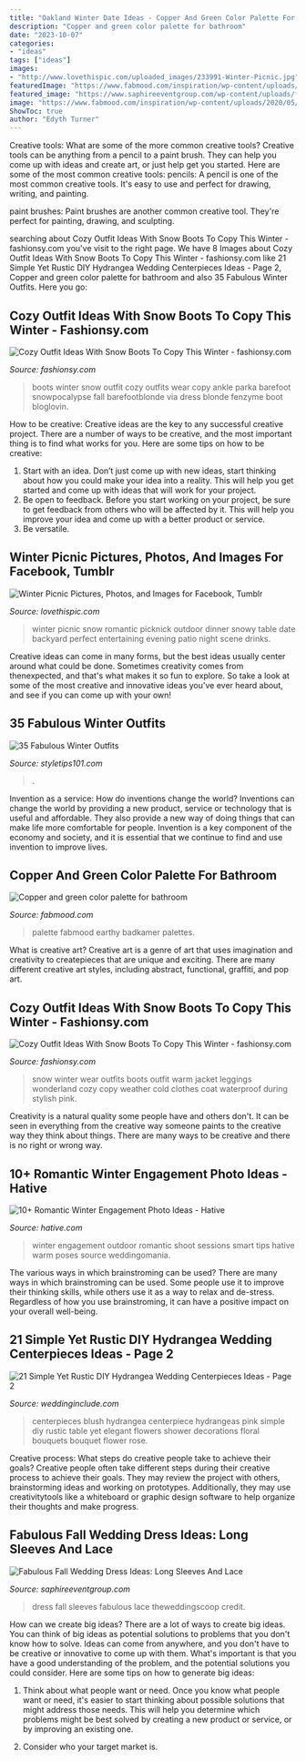 ```yaml
---
title: "Oakland Winter Date Ideas - Copper And Green Color Palette For Bathroom"
description: "Copper and green color palette for bathroom"
date: "2023-10-07"
categories:
- "ideas"
tags: ["ideas"]
images:
- "http://www.lovethispic.com/uploaded_images/233991-Winter-Picnic.jpg"
featuredImage: "https://www.fabmood.com/inspiration/wp-content/uploads/2020/05/green-copper-color-combo-570x1067.jpg"
featured_image: "https://www.saphireeventgroup.com/wp-content/uploads/files/8414/4250/3718/fall_wedding_dress_ideas_3.jpg"
image: "https://www.fabmood.com/inspiration/wp-content/uploads/2020/05/green-copper-color-combo-570x1067.jpg"
ShowToc: true
author: "Edyth Turner"
---
```



Creative tools: What are some of the more common creative tools?
Creative tools can be anything from a pencil to a paint brush. They can help you come up with ideas and create art, or just help get you started. Here are some of the most common creative tools:
pencils: A pencil is one of the most common creative tools. It's easy to use and perfect for drawing, writing, and painting.

paint brushes: Paint brushes are another common creative tool. They're perfect for painting, drawing, and sculpting.

	

		
searching about Cozy Outfit Ideas With Snow Boots To Copy This Winter - fashionsy.com you've visit to the right page. We have 8 Images about Cozy Outfit Ideas With Snow Boots To Copy This Winter - fashionsy.com like 21 Simple Yet Rustic DIY Hydrangea Wedding Centerpieces Ideas - Page 2, Copper and green color palette for bathroom and also 35 Fabulous Winter Outfits. Here you go:
		
    
## Cozy Outfit Ideas With Snow Boots To Copy This Winter - Fashionsy.com

<img loading=lazy src="http://fashionsy.com/wp-content/uploads/2016/01/winter-outfit-630x945.jpg" onerror="this.onerror=null;this.src='https://tse4.mm.bing.net/th?id=OIP.Nda4sjIctB1VbOptsGhQXAHaLH&amp;pid=15.1';" alt="Cozy Outfit Ideas With Snow Boots To Copy This Winter - fashionsy.com">

_Source: fashionsy.com_

>boots winter snow outfit cozy outfits wear copy ankle parka barefoot snowpocalypse fall barefootblonde via dress blonde fenzyme boot bloglovin. 

	

How to be creative:
Creative ideas are the key to any successful creative project. There are a number of ways to be creative, and the most important thing is to find what works for you. Here are some tips on how to be creative: 
1. Start with an idea. Don’t just come up with new ideas, start thinking about how you could make your idea into a reality. This will help you get started and come up with ideas that will work for your project. 
2. Be open to feedback. Before you start working on your project, be sure to get feedback from others who will be affected by it. This will help you improve your idea and come up with a better product or service. 
3. Be versatile.

    
## Winter Picnic Pictures, Photos, And Images For Facebook, Tumblr

<img loading=lazy src="http://www.lovethispic.com/uploaded_images/233991-Winter-Picnic.jpg" onerror="this.onerror=null;this.src='https://tse4.mm.bing.net/th?id=OIP.WjDcMUXP_sTOgpU19_6s_gAAAA&amp;pid=15.1';" alt="Winter Picnic Pictures, Photos, and Images for Facebook, Tumblr">

_Source: lovethispic.com_

>winter picnic snow romantic picknick outdoor dinner snowy table date backyard perfect entertaining evening patio night scene drinks. 

	

Creative ideas can come in many forms, but the best ideas usually center around what could be done. Sometimes creativity comes from thenexpected, and that's what makes it so fun to explore. So take a look at some of the most creative and innovative ideas you've ever heard about, and see if you can come up with your own!

    
## 35 Fabulous Winter Outfits

<img loading=lazy src="https://styletips101.com/wp-content/uploads/2016/12/winter-outfit31-485x1024.jpg" onerror="this.onerror=null;this.src='https://tse2.mm.bing.net/th?id=OIP.ITJh3yKA9y6R4wOwUSGx-AHaPo&amp;pid=15.1';" alt="35 Fabulous Winter Outfits">

_Source: styletips101.com_

>. 

	

Invention as a service: How do inventions change the world?
Inventions can change the world by providing a new product, service or technology that is useful and affordable. They also provide a new way of doing things that can make life more comfortable for people. Invention is a key component of the economy and society, and it is essential that we continue to find and use invention to improve lives.

    
## Copper And Green Color Palette For Bathroom

<img loading=lazy src="https://www.fabmood.com/inspiration/wp-content/uploads/2020/05/green-copper-color-combo-570x1067.jpg" onerror="this.onerror=null;this.src='https://tse1.mm.bing.net/th?id=OIP.v6N8A3XAASJLOMdOlv-tmwHaN3&amp;pid=15.1';" alt="Copper and green color palette for bathroom">

_Source: fabmood.com_

>palette fabmood earthy badkamer palettes. 

	

What is creative art?
Creative art is a genre of art that uses imagination and creativity to createpieces that are unique and exciting. There are many different creative art styles, including abstract, functional, graffiti, and pop art.

    
## Cozy Outfit Ideas With Snow Boots To Copy This Winter - Fashionsy.com

<img loading=lazy src="http://fashionsy.com/wp-content/uploads/2016/01/snow-day-outfits-630x945.jpg" onerror="this.onerror=null;this.src='https://tse1.mm.bing.net/th?id=OIP.Z1HcQu2m_2OiDF5gTgY2QAHaLH&amp;pid=15.1';" alt="Cozy Outfit Ideas With Snow Boots To Copy This Winter - fashionsy.com">

_Source: fashionsy.com_

>snow winter wear outfits boots outfit warm jacket leggings wonderland cozy copy weather cold clothes coat waterproof during stylish pink. 

	

Creativity is a natural quality some people have and others don't. It can be seen in everything from the creative way someone paints to the creative way they think about things. There are many ways to be creative and there is no right or wrong way.

    
## 10+ Romantic Winter Engagement Photo Ideas - Hative

<img loading=lazy src="https://hative.com/wp-content/uploads/2014/11/winter-engagement-photo-ideas/8-winter-engagement-photo-ideas.jpg" onerror="this.onerror=null;this.src='https://tse3.mm.bing.net/th?id=OIP.6dEU46Saaqnl5MT6QloPFQHaLH&amp;pid=15.1';" alt="10+ Romantic Winter Engagement Photo Ideas - Hative">

_Source: hative.com_

>winter engagement outdoor romantic shoot sessions smart tips hative warm poses source weddingomania. 

	

The various ways in which brainstroming can be used?
There are many ways in which brainstroming can be used. Some people use it to improve their thinking skills, while others use it as a way to relax and de-stress. Regardless of how you use brainstroming, it can have a positive impact on your overall well-being.

    
## 21 Simple Yet Rustic DIY Hydrangea Wedding Centerpieces Ideas - Page 2

<img loading=lazy src="https://www.weddinginclude.com/wp-content/uploads/2017/07/blush-hydrogneas.jpg" onerror="this.onerror=null;this.src='https://tse4.mm.bing.net/th?id=OIP.d3pq2JuIpc0unbfWC36ilgHaLH&amp;pid=15.1';" alt="21 Simple Yet Rustic DIY Hydrangea Wedding Centerpieces Ideas - Page 2">

_Source: weddinginclude.com_

>centerpieces blush hydrangea centerpiece hydrangeas pink simple diy rustic table yet elegant flowers shower decorations floral bouquets bouquet flower rose. 

	

Creative process: What steps do creative people take to achieve their goals?
Creative people often take different steps during their creative process to achieve their goals. They may review the project with others, brainstorming ideas and working on prototypes. Additionally, they may use creativitytools like a whiteboard or graphic design software to help organize their thoughts and make progress.

    
## Fabulous Fall Wedding Dress Ideas: Long Sleeves And Lace

<img loading=lazy src="https://www.saphireeventgroup.com/wp-content/uploads/files/8414/4250/3718/fall_wedding_dress_ideas_3.jpg" onerror="this.onerror=null;this.src='https://tse3.mm.bing.net/th?id=OIP.nWvgbK6avCabOZ-qnWDokwAAAA&amp;pid=15.1';" alt="Fabulous Fall Wedding Dress Ideas: Long Sleeves And Lace">

_Source: saphireeventgroup.com_

>dress fall sleeves fabulous lace theweddingscoop credit. 

	

How can we create big ideas?
There are a lot of ways to create big ideas. You can think of big ideas as potential solutions to problems that you don't know how to solve. Ideas can come from anywhere, and you don't have to be creative or innovative to come up with them. What's important is that you have a good understanding of the problem, and the potential solutions you could consider. Here are some tips on how to generate big ideas:
1. Think about what people want or need. Once you know what people want or need, it's easier to start thinking about possible solutions that might address those needs. This will help you determine which problems might be best solved by creating a new product or service, or by improving an existing one.

2. Consider who your target market is.

